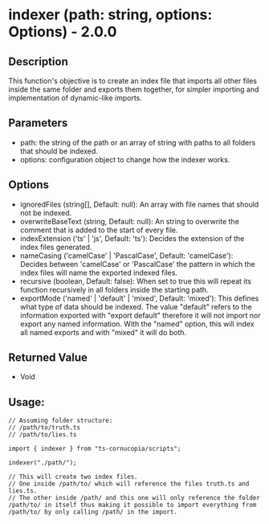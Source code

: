 # indexer (path: string, options: Options) - 2.0.0

## Description

This function's objective is to create an index file that imports all other files inside the same folder and exports them together, for simpler importing and implementation of dynamic-like imports.

## Parameters

-   path: the string of the path or an array of string with paths to all folders that should be indexed.
-   options: configuration object to change how the indexer works.

## Options

-   ignoredFiles (string[], Default: null): An array with file names that should not be indexed.
-   overwriteBaseText (string, Default: null): An string to overwrite the comment that is added to the start of every file.
-   indexExtension ('ts' | 'js', Default: 'ts'): Decides the extension of the index files generated.
-   nameCasing ('camelCase' | 'PascalCase', Default: 'camelCase'): Decides between 'camelCase' or 'PascalCase' the pattern in which the index files will name the exported indexed files.
-   recursive (boolean, Default: false): When set to true this will repeat its function recursively in all folders inside the starting path.
-   exportMode ('named' | 'default' | 'mixed', Default: 'mixed'): This defines what type of data should be indexed. The value "default" refers to the information exported with "export default" therefore it will not import nor export any named information. With the "named" option, this will index all named exports and with "mixed" it will do both.

## Returned Value

-   Void

## Usage:

```
// Assuming folder structure:
// /path/to/truth.ts
// /path/to/lies.ts

import { indexer } from "ts-cornucopia/scripts";

indexer("./path/");

// This will create two index files.
// One inside /path/to/ which will reference the files truth.ts and lies.ts.
// The other inside /path/ and this one will only reference the folder /path/to/ in itself thus making it possible to import everything from /path/to/ by only calling /path/ in the import.
```
